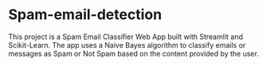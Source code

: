 # Spam-email-detection
This project is a Spam Email Classifier Web App built with Streamlit and Scikit-Learn. The app uses a Naive Bayes algorithm to classify emails or messages as Spam or Not Spam based on the content provided by the user.
